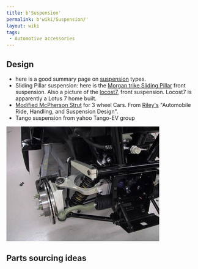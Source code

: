```yaml
---
title: b'Suspension'
permalink: b'wiki/Suspension/'
layout: wiki
tags:
 - Automotive accessories
---
```


Design
------

-   here is a good summary page on
    [suspension](http://www.chris-longhurst.com/carbibles/index.html?menu.html&suspension_bible.html)
    types.
-   Sliding Pillar suspension: here is the [Morgan trike Sliding
    Pillar](http://morgan3w.de/technic/technic.htm) front suspension.
    Also a picture of the
    [locost7](http://locost7.info/files/suspension/Robin+Hood+Sliding+Pillar.jpg),
    front suspension. Locost7 is apparently a Lotus 7 home built.
-   [Modified McPherson Strut](http://www.rqriley.com/images/fig-15.gif)
    for 3 wheel Cars. From
    [Riley's](http://www.rqriley.com/suspensn.htm) "Automobile Ride,
    Handling, and Suspension Design".
-   Tango suspension from yahoo Tango-EV group

![](Tango_suspension2.jpg "Tango_suspension2.jpg")

Parts sourcing ideas
--------------------
